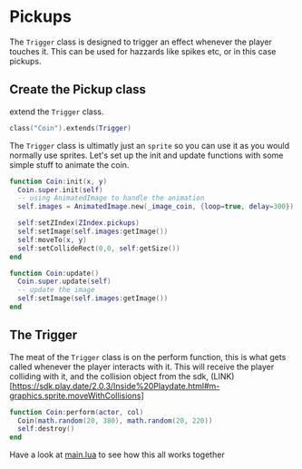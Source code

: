 # Pickups

The `Trigger` class is designed to trigger an effect whenever the player touches it. This can be used for hazzards like spikes etc, or in this case pickups.

## Create the Pickup class

extend the `Trigger` class.

```lua
class("Coin").extends(Trigger)
```

The `Trigger` class is ultimatly just an `sprite` so you can use it as you would normally use sprites.
Let's set up the init and update functions with some simple stuff to animate the coin.

```lua
function Coin:init(x, y)
  Coin.super.init(self)
  -- using AnimatedImage to handle the animation
  self.images = AnimatedImage.new(_image_coin, {loop=true, delay=300})

  self:setZIndex(ZIndex.pickups)
  self:setImage(self.images:getImage())
  self:moveTo(x, y)
  self:setCollideRect(0,0, self:getSize())
end

function Coin:update()
  Coin.super.update(self)
  -- update the image
  self:setImage(self.images:getImage())
end
```


## The Trigger

The meat of the `Trigger` class is on the perform function, this is what gets called whenever the player interacts with it.
This will receive the player colliding with it, and the collision object from the sdk, (LINK)[https://sdk.play.date/2.0.3/Inside%20Playdate.html#m-graphics.sprite.moveWithCollisions]

```lua
function Coin:perform(actor, col)
  Coin(math.random(20, 380), math.random(20, 220))
  self:destroy()
end
```

Have a look at [main.lua](examples/2_pickups/main.lua) to see how this all works together

